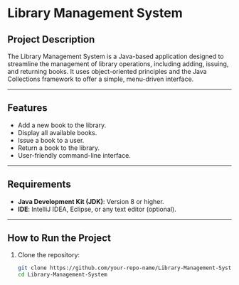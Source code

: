 # Library Management System  

## Project Description  
The Library Management System is a Java-based application designed to streamline the management of library operations, including adding, issuing, and returning books. It uses object-oriented principles and the Java Collections framework to offer a simple, menu-driven interface.  

---

## Features  
- Add a new book to the library.  
- Display all available books.  
- Issue a book to a user.  
- Return a book to the library.  
- User-friendly command-line interface.  

---

## Requirements  
- **Java Development Kit (JDK)**: Version 8 or higher.  
- **IDE**: IntelliJ IDEA, Eclipse, or any text editor (optional).  

---

## How to Run the Project  
1. Clone the repository:  
   ```bash
   git clone https://github.com/your-repo-name/Library-Management-System.git
   cd Library-Management-System
